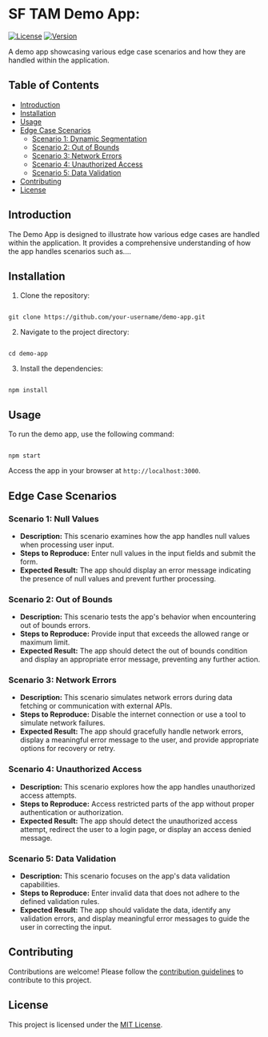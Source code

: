 # SF TAM Demo App:

[![License](https://img.shields.io/badge/license-MIT-blue.svg)](https://opensource.org/licenses/MIT)
[![Version](https://img.shields.io/badge/version-1.0.0-green.svg)](https://semver.org)

A demo app showcasing various edge case scenarios and how they are handled within the application.

## Table of Contents

- [Introduction](#introduction)
- [Installation](#installation)
- [Usage](#usage)
- [Edge Case Scenarios](#edge-case-scenarios)
    - [Scenario 1: Dynamic Segmentation](#scenario-1-null-values)
    - [Scenario 2: Out of Bounds](#scenario-2-out-of-bounds)
    - [Scenario 3: Network Errors](#scenario-3-network-errors)
    - [Scenario 4: Unauthorized Access](#scenario-4-unauthorized-access)
    - [Scenario 5: Data Validation](#scenario-5-data-validation)
- [Contributing](#contributing)
- [License](#license)

## Introduction

The Demo App is designed to illustrate how various edge cases are handled within the application. It provides a comprehensive understanding of how the app handles scenarios such as....

## Installation

1. Clone the repository:

<code>
git clone https://github.com/your-username/demo-app.git
</code>

2. Navigate to the project directory:

<code>
cd demo-app
</code>

3. Install the dependencies:

<code>
npm install
</code>

## Usage

To run the demo app, use the following command:

<code>
npm start
</code>

Access the app in your browser at <code>http://localhost:3000</code>.

## Edge Case Scenarios

### Scenario 1: Null Values

- **Description:** This scenario examines how the app handles null values when processing user input.
- **Steps to Reproduce:** Enter null values in the input fields and submit the form.
- **Expected Result:** The app should display an error message indicating the presence of null values and prevent further processing.

### Scenario 2: Out of Bounds

- **Description:** This scenario tests the app's behavior when encountering out of bounds errors.
- **Steps to Reproduce:** Provide input that exceeds the allowed range or maximum limit.
- **Expected Result:** The app should detect the out of bounds condition and display an appropriate error message, preventing any further action.

### Scenario 3: Network Errors

- **Description:** This scenario simulates network errors during data fetching or communication with external APIs.
- **Steps to Reproduce:** Disable the internet connection or use a tool to simulate network failures.
- **Expected Result:** The app should gracefully handle network errors, display a meaningful error message to the user, and provide appropriate options for recovery or retry.

### Scenario 4: Unauthorized Access

- **Description:** This scenario explores how the app handles unauthorized access attempts.
- **Steps to Reproduce:** Access restricted parts of the app without proper authentication or authorization.
- **Expected Result:** The app should detect the unauthorized access attempt, redirect the user to a login page, or display an access denied message.

### Scenario 5: Data Validation

- **Description:** This scenario focuses on the app's data validation capabilities.
- **Steps to Reproduce:** Enter invalid data that does not adhere to the defined validation rules.
- **Expected Result:** The app should validate the data, identify any validation errors, and display meaningful error messages to guide the user in correcting the input.

## Contributing

Contributions are welcome! Please follow the [contribution guidelines](CONTRIBUTING.md) to contribute to this project.

## License

This project is licensed under the [MIT License](LICENSE).
